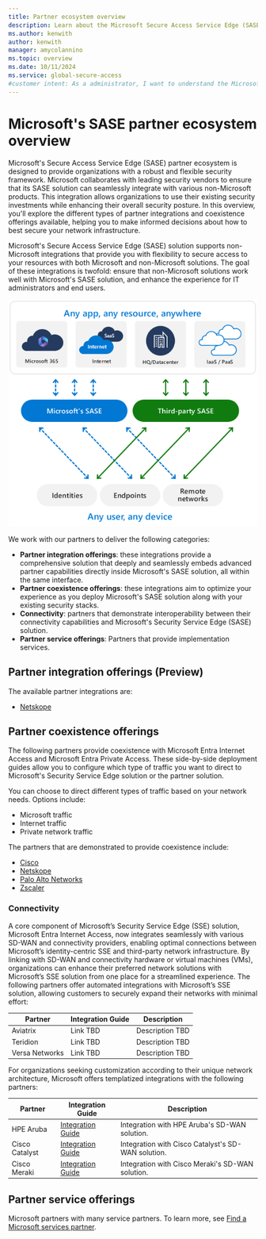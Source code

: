 ```yaml
---
title: Partner ecosystem overview
description: Learn about the Microsoft Secure Access Service Edge (SASE) partner ecosystem. Learn about partner integrations and partner coexistence.
ms.author: kenwith
author: kenwith
manager: amycolannino
ms.topic: overview
ms.date: 10/11/2024
ms.service: global-secure-access
#customer intent: As a administrator, I want to understand the Microsoft SASE partner ecosystem so that I can decide how partner solutions integrate with Microsoft.
---
```


# Microsoft's SASE partner ecosystem overview

Microsoft's Secure Access Service Edge (SASE) partner ecosystem is designed to provide organizations with a robust and flexible security framework. Microsoft collaborates with leading security vendors to ensure that its SASE solution can seamlessly integrate with various non-Microsoft products. This integration allows organizations to use their existing security investments while enhancing their overall security posture. In this overview, you'll explore the different types of partner integrations and coexistence offerings available, helping you to make informed decisions about how to best secure your network infrastructure.

Microsoft's Secure Access Service Edge (SASE) solution supports non-Microsoft integrations that provide you with flexibility to secure access to your resources with both Microsoft and non-Microsoft solutions. The goal of these integrations is twofold: ensure that non-Microsoft solutions work well with Microsoft's SASE solution, and enhance the experience for IT administrators and end users.

![Diagram of the Global Secure Access coexistence ecosystem.](media/partner-ecosystems-overview/sample-coexistence-diagram-no-logos.png) 

We work with our partners to deliver the following categories:

- **Partner integration offerings**: these integrations provide a comprehensive solution that deeply and seamlessly embeds advanced partner capabilities directly inside Microsoft's SASE solution, all within the same interface.
- **Partner coexistence offerings**: these integrations aim to optimize your experience as you deploy Microsoft's SASE solution along with your existing security stacks. 
- **Connectivity**: partners that demonstrate interoperability between their connectivity capabilities and Microsoft's Security Service Edge (SASE) solution.
- **Partner service offerings**: Partners that provide implementation services.

## Partner integration offerings (Preview)

The available partner integrations are:

- [Netskope](concept-netskope-integration.md)

## Partner coexistence offerings

The following partners provide coexistence with Microsoft Entra Internet Access and Microsoft Entra Private Access. These side-by-side deployment guides allow you to configure which type of traffic you want to direct to Microsoft's Security Service Edge solution or the partner solution. 

You can choose to direct different types of traffic based on your network needs. Options include:
- Microsoft traffic
- Internet traffic
- Private network traffic

The partners that are demonstrated to provide coexistence include:
- [Cisco](concept-cisco-coexistence.md)
- [Netskope](concept-netskope-coexistence.md)
- [Palo Alto Networks](concept-palo-alto-coexistence.md)
- [Zscaler](concept-zscaler-coexistence.md)

### Connectivity
A core component of Microsoft’s Security Service Edge (SSE) solution, Microsoft Entra Internet Access, now integrates seamlessly with various SD-WAN and connectivity providers, enabling optimal connections between Microsoft’s identity-centric SSE and third-party network infrastructure. By linking with SD-WAN and connectivity hardware or virtual machines (VMs), organizations can enhance their preferred network solutions with Microsoft’s SSE solution from one place for a streamlined experience.
The following partners offer automated integrations with Microsoft’s SSE solution, allowing customers to securely expand their networks with minimal effort:

| Partner         | Integration Guide | Description    |
|----------------|-------------------|----------------|
| Aviatrix       | Link TBD          | Description TBD|
| Teridion       | Link TBD          | Description TBD|
| Versa Networks | Link TBD          | Description TBD|

For organizations seeking customization according to their unique network architecture, Microsoft offers templatized integrations with the following partners:

| Partner       | Integration Guide                                                                 | Description |
|---------------|-----------------------------------------------------------------------------------|-------------|
| HPE Aruba     | [Integration Guide](https://www.arubanetworks.com/techdocs/sdwan-PDFs/integrations/int_Microsoft-SSE-EC-IPSec_latest.pdf) | Integration with HPE Aruba's SD-WAN solution. |
| Cisco Catalyst| [Integration Guide](https://www.cisco.com/site/us/en/solutions/networking/sdwan/index.html) | Integration with Cisco Catalyst's SD-WAN solution. |
| Cisco Meraki  | [Integration Guide](https://meraki.cisco.com/)                                    | Integration with Cisco Meraki's SD-WAN solution. |

## Partner service offerings

Microsoft partners with many service partners. To learn more, see [Find a Microsoft services partner](how-to-find-microsoft-services-partners.md).